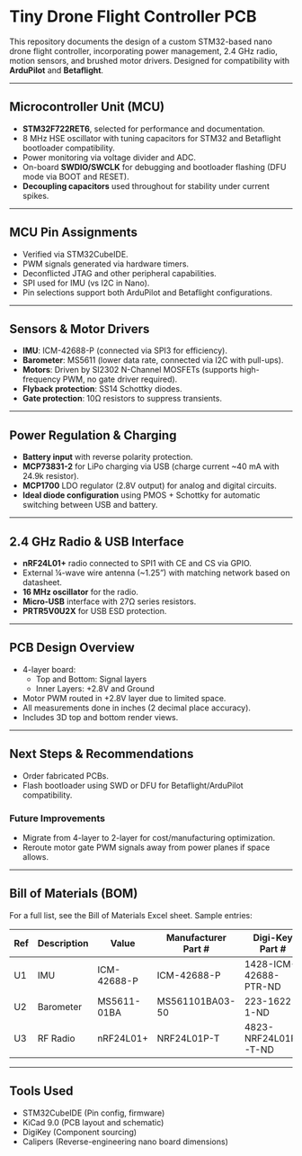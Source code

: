 
# Tiny Drone Flight Controller PCB

This repository documents the design of a custom STM32-based nano drone flight controller, incorporating power management, 2.4 GHz radio, motion sensors, and brushed motor drivers. Designed for compatibility with **ArduPilot** and **Betaflight**.

---

## Microcontroller Unit (MCU)

- **STM32F722RET6**, selected for performance and documentation.
- 8 MHz HSE oscillator with tuning capacitors for STM32 and Betaflight bootloader compatibility.
- Power monitoring via voltage divider and ADC.
- On-board **SWDIO/SWCLK** for debugging and bootloader flashing (DFU mode via BOOT and RESET).
- **Decoupling capacitors** used throughout for stability under current spikes.

---

## MCU Pin Assignments

- Verified via STM32CubeIDE.
- PWM signals generated via hardware timers.
- Deconflicted JTAG and other peripheral capabilities.
- SPI used for IMU (vs I2C in Nano).
- Pin selections support both ArduPilot and Betaflight configurations.

---

## Sensors & Motor Drivers

- **IMU**: ICM-42688-P (connected via SPI3 for efficiency).
- **Barometer**: MS5611 (lower data rate, connected via I2C with pull-ups).
- **Motors**: Driven by SI2302 N-Channel MOSFETs (supports high-frequency PWM, no gate driver required).
- **Flyback protection**: SS14 Schottky diodes.
- **Gate protection**: 10Ω resistors to suppress transients.

---

## Power Regulation & Charging

- **Battery input** with reverse polarity protection.
- **MCP73831-2** for LiPo charging via USB (charge current ~40 mA with 24.9k resistor).
- **MCP1700** LDO regulator (2.8V output) for analog and digital circuits.
- **Ideal diode configuration** using PMOS + Schottky for automatic switching between USB and battery.

---

## 2.4 GHz Radio & USB Interface

- **nRF24L01+** radio connected to SPI1 with CE and CS via GPIO.
- External ¼-wave wire antenna (~1.25”) with matching network based on datasheet.
- **16 MHz oscillator** for the radio.
- **Micro-USB** interface with 27Ω series resistors.
- **PRTR5V0U2X** for USB ESD protection.

---

## PCB Design Overview

- 4-layer board:
  - Top and Bottom: Signal layers
  - Inner Layers: +2.8V and Ground
- Motor PWM routed in +2.8V layer due to limited space.
- All measurements done in inches (2 decimal place accuracy).
- Includes 3D top and bottom render views.

---

## Next Steps & Recommendations

- Order fabricated PCBs.
- Flash bootloader using SWD or DFU for Betaflight/ArduPilot compatibility.

### Future Improvements
- Migrate from 4-layer to 2-layer for cost/manufacturing optimization.
- Reroute motor gate PWM signals away from power planes if space allows.

---

## Bill of Materials (BOM)

For a full list, see the Bill of Materials Excel sheet. Sample entries:

| Ref | Description | Value | Manufacturer Part # | Digi-Key Part # |
|-----|-------------|--------|----------------------|-----------------|
| U1  | IMU         | ICM-42688-P | ICM-42688-P | 1428-ICM-42688-PTR-ND |
| U2  | Barometer   | MS5611-01BA | MS561101BA03-50 | 223-1622-1-ND |
| U3  | RF Radio    | nRF24L01+   | NRF24L01P-T | 4823-NRF24L01P-T-ND |

---

## Tools Used

- STM32CubeIDE (Pin config, firmware)
- KiCad 9.0  (PCB layout and schematic)
- DigiKey (Component sourcing)
- Calipers (Reverse-engineering nano board dimensions)

